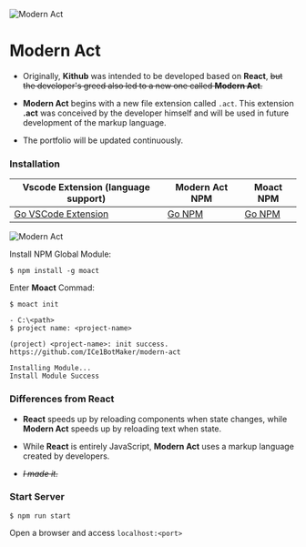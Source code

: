 ![Modern Act](https://ifh.cc/g/5l07Cf.png)

# Modern Act

- Originally, **Kithub** was intended to be developed based on **React**, ~~but the developer's greed also led to a new one called **Modern Act**.~~

- **Modern Act** begins with a new file extension called `.act`. This extension **.act** was conceived by the developer himself and will be used in future development of the markup language.

- The portfolio will be updated continuously.

### Installation

| Vscode Extension (language support) | Modern Act NPM | Moact NPM |
|-------------------------------------|----------------|-----------|
| [Go VSCode Extension](https://marketplace.visualstudio.com/items?itemName=ice1.modern-act-language) | [Go NPM](https://www.npmjs.com/package/modern-act) | [Go NPM](https://www.npmjs.com/package/moact) |

![Modern Act](https://ifh.cc/g/NlGXx5.gif)

Install NPM Global Module:

```
$ npm install -g moact
```

Enter **Moact** Commad:
```
$ moact init

- C:\<path>
$ project name: <project-name>

(project) <project-name>: init success.
https://github.com/ICe1BotMaker/modern-act

Installing Module...
Install Module Success
```

### Differences from React

- **React** speeds up by reloading components when state changes, while **Modern Act** speeds up by reloading text when state.

- While **React** is entirely JavaScript, **Modern Act** uses a markup language created by developers.

- ~~_I made it._~~

### Start Server

```
$ npm run start
```

Open a browser and access `localhost:<port>`
